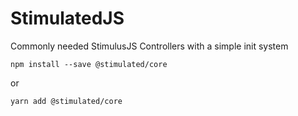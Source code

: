 # StimulatedJS

Commonly needed StimulusJS Controllers with a simple init system

```
npm install --save @stimulated/core
```

or

```
yarn add @stimulated/core
```
